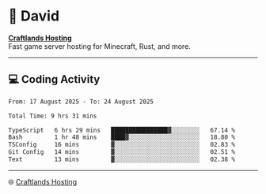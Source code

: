 # 👋 David

**[Craftlands Hosting](https://craftlands.host)**  
Fast game server hosting for Minecraft, Rust, and more.

---

## 💻 Coding Activity

<!--START_SECTION:waka-->

```txt
From: 17 August 2025 - To: 24 August 2025

Total Time: 9 hrs 31 mins

TypeScript   6 hrs 29 mins   ████████████████▓░░░░░░░░   67.14 %
Bash         1 hr 48 mins    ████▓░░░░░░░░░░░░░░░░░░░░   18.80 %
TSConfig     16 mins         ▓░░░░░░░░░░░░░░░░░░░░░░░░   02.83 %
Git Config   14 mins         ▓░░░░░░░░░░░░░░░░░░░░░░░░   02.51 %
Text         13 mins         ▓░░░░░░░░░░░░░░░░░░░░░░░░   02.38 %
```

<!--END_SECTION:waka-->

---

🌐 [Craftlands Hosting](https://craftlands.host)  
